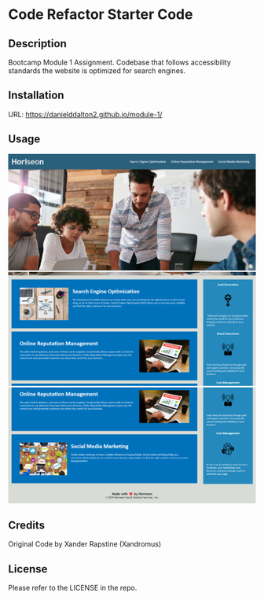 # Code Refactor Starter Code

## Description

Bootcamp Module 1 Assignment.
Codebase that follows accessibility standards the website is optimized for search engines.

## Installation

URL: https://danielddalton2.github.io/module-1/

## Usage

![alt text](https://github.com/danielddalton2/module-1/blob/13389b63cf5a184078e1a10630d1c8b1d2b3bffd/urban-octo-telegram/Develop/assets/images/web-screenshot-1.png)
![alt text](https://github.com/danielddalton2/module-1/blob/13389b63cf5a184078e1a10630d1c8b1d2b3bffd/urban-octo-telegram/Develop/assets/images/web-screenshot-2.png)
![alt text](https://github.com/danielddalton2/module-1/blob/13389b63cf5a184078e1a10630d1c8b1d2b3bffd/urban-octo-telegram/Develop/assets/images/web-screenshot-3.png) 

## Credits

Original Code by Xander Rapstine (Xandromus)

## License

Please refer to the LICENSE in the repo.
